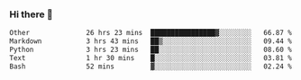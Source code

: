 ### Hi there 🦥

<!--START_SECTION:waka-->

```txt
Other              26 hrs 23 mins  ████████████████▓░░░░░░░░   66.87 %
Markdown           3 hrs 43 mins   ██▒░░░░░░░░░░░░░░░░░░░░░░   09.44 %
Python             3 hrs 23 mins   ██░░░░░░░░░░░░░░░░░░░░░░░   08.60 %
Text               1 hr 30 mins    █░░░░░░░░░░░░░░░░░░░░░░░░   03.81 %
Bash               52 mins         ▓░░░░░░░░░░░░░░░░░░░░░░░░   02.24 %
```

<!--END_SECTION:waka-->

<!--
**00riddle00/00riddle00** is a ✨ _special_ ✨ repository because its `README.md` (this file) appears on your GitHub profile.

Here are some ideas to get you started:

- 🔭 I’m currently working on ...
- 🌱 I’m currently learning ...
- 👯 I’m looking to collaborate on ...
- 🤔 I’m looking for help with ...
- 💬 Ask me about ...
- 📫 How to reach me: ...
- 😄 Pronouns: ...
- ⚡ Fun fact: ...
--> 
